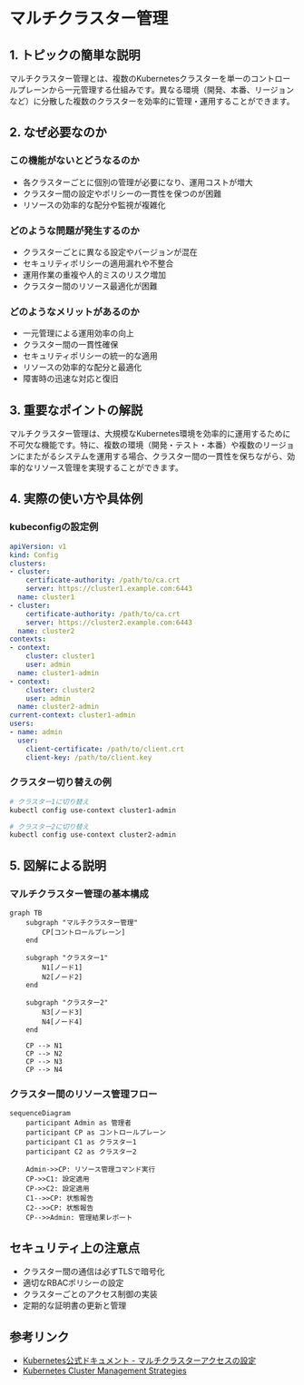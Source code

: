 # マルチクラスター管理

## 1. トピックの簡単な説明
マルチクラスター管理とは、複数のKubernetesクラスターを単一のコントロールプレーンから一元管理する仕組みです。異なる環境（開発、本番、リージョンなど）に分散した複数のクラスターを効率的に管理・運用することができます。

## 2. なぜ必要なのか

### この機能がないとどうなるのか
- 各クラスターごとに個別の管理が必要になり、運用コストが増大
- クラスター間の設定やポリシーの一貫性を保つのが困難
- リソースの効率的な配分や監視が複雑化

### どのような問題が発生するのか
- クラスターごとに異なる設定やバージョンが混在
- セキュリティポリシーの適用漏れや不整合
- 運用作業の重複や人的ミスのリスク増加
- クラスター間のリソース最適化が困難

### どのようなメリットがあるのか
- 一元管理による運用効率の向上
- クラスター間の一貫性確保
- セキュリティポリシーの統一的な適用
- リソースの効率的な配分と最適化
- 障害時の迅速な対応と復旧

## 3. 重要なポイントの解説
マルチクラスター管理は、大規模なKubernetes環境を効率的に運用するために不可欠な機能です。特に、複数の環境（開発・テスト・本番）や複数のリージョンにまたがるシステムを運用する場合、クラスター間の一貫性を保ちながら、効率的なリソース管理を実現することができます。

## 4. 実際の使い方や具体例

### kubeconfigの設定例
```yaml
apiVersion: v1
kind: Config
clusters:
- cluster:
    certificate-authority: /path/to/ca.crt
    server: https://cluster1.example.com:6443
  name: cluster1
- cluster:
    certificate-authority: /path/to/ca.crt
    server: https://cluster2.example.com:6443
  name: cluster2
contexts:
- context:
    cluster: cluster1
    user: admin
  name: cluster1-admin
- context:
    cluster: cluster2
    user: admin
  name: cluster2-admin
current-context: cluster1-admin
users:
- name: admin
  user:
    client-certificate: /path/to/client.crt
    client-key: /path/to/client.key
```

### クラスター切り替えの例
```bash
# クラスター1に切り替え
kubectl config use-context cluster1-admin

# クラスター2に切り替え
kubectl config use-context cluster2-admin
```

## 5. 図解による説明

### マルチクラスター管理の基本構成
```mermaid
graph TB
    subgraph "マルチクラスター管理"
        CP[コントロールプレーン]
    end
    
    subgraph "クラスター1"
        N1[ノード1]
        N2[ノード2]
    end
    
    subgraph "クラスター2"
        N3[ノード3]
        N4[ノード4]
    end
    
    CP --> N1
    CP --> N2
    CP --> N3
    CP --> N4
```

### クラスター間のリソース管理フロー
```mermaid
sequenceDiagram
    participant Admin as 管理者
    participant CP as コントロールプレーン
    participant C1 as クラスター1
    participant C2 as クラスター2
    
    Admin->>CP: リソース管理コマンド実行
    CP->>C1: 設定適用
    CP->>C2: 設定適用
    C1-->>CP: 状態報告
    C2-->>CP: 状態報告
    CP-->>Admin: 管理結果レポート
```

## セキュリティ上の注意点
- クラスター間の通信は必ずTLSで暗号化
- 適切なRBACポリシーの設定
- クラスターごとのアクセス制御の実装
- 定期的な証明書の更新と管理

## 参考リンク
- [Kubernetes公式ドキュメント - マルチクラスターアクセスの設定](https://kubernetes.io/docs/tasks/access-application-cluster/configure-access-multiple-clusters/)
- [Kubernetes Cluster Management Strategies](https://www.youtube.com/watch?v=966TJ6mlOYY)
